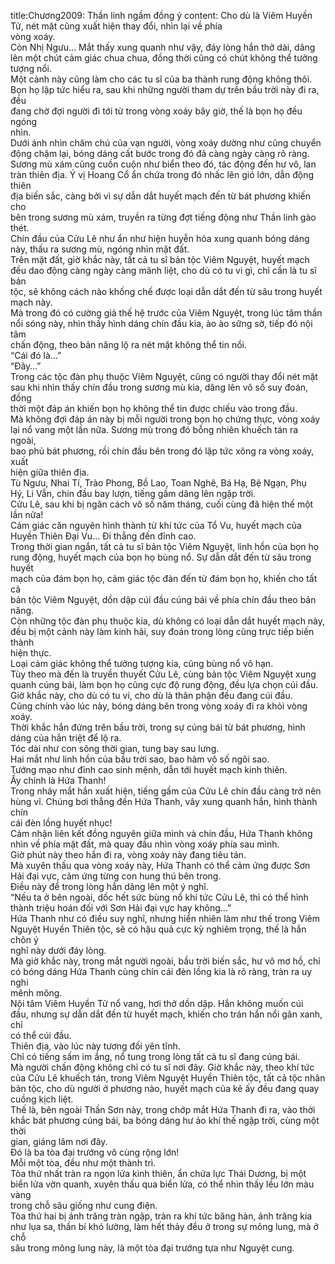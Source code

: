 title:Chương2009: Thần linh ngầm đồng ý
content:
Cho dù là Viêm Huyền Tử, nét mặt cũng xuất hiện thay đổi, nhìn lại về phía<br>vòng xoáy.<br>Còn Nhị Ngưu... Mắt thấy xung quanh như vậy, đáy lòng hắn thở dài, dâng<br>lên một chút cảm giác chua chua, đồng thời cũng có chút không thể tưởng<br>tượng nổi.<br>Một cảnh này cũng làm cho các tu sĩ của ba thành rung động không thôi.<br>Bọn họ lập tức hiểu ra, sau khi những người tham dự trên bầu trời này đi ra, đều<br>đang chờ đợi người đi tới từ trong vòng xoáy bây giờ, thế là bọn họ đều ngóng<br>nhìn.<br>Dưới ánh nhìn chăm chú của vạn người, vòng xoáy dường như cũng chuyển<br>động chậm lại, bóng dáng cất bước trong đó đã càng ngày càng rõ ràng.<br>Sương mù xám cũng cuồn cuộn như biển theo đó, tác động đến hư vô, lan<br>tràn thiên địa. Ý vị Hoang Cổ ẩn chứa trong đó nhấc lên gió lớn, dẫn động thiên<br>địa biến sắc, càng bởi vì sự dẫn dắt huyết mạch đến từ bát phương khiến cho<br>bên trong sương mù xám, truyền ra từng đợt tiếng động như Thần linh gào thét.<br>Chín đầu của Cửu Lê như ẩn như hiện huyễn hóa xung quanh bóng dáng<br>này, thấu ra sương mù, ngóng nhìn mặt đất.<br>Trên mặt đất, giờ khắc này, tất cả tu sĩ bản tộc Viêm Nguyệt, huyết mạch<br>đều dao động càng ngày càng mãnh liệt, cho dù có tu vi gì, chỉ cần là tu sĩ bản<br>tộc, sẽ không cách nào khống chế được loại dẫn dắt đến từ sâu trong huyết<br>mạch này.<br>Mà trong đó có cường giả thế hệ trước của Viêm Nguyệt, trong lúc tâm thần<br>nổi sóng này, nhìn thấy hình dáng chín đầu kia, ào ào sững sờ, tiếp đó nội tâm<br>chấn động, theo bản năng lộ ra nét mặt không thể tin nổi.<br>“Cái đó là...”<br>“Đây…”<br>Trong các tộc đàn phụ thuộc Viêm Nguyệt, cũng có người thay đổi nét mặt<br>sau khi nhìn thấy chín đầu trong sương mù kia, dâng lên vô số suy đoán, đồng<br>thời một đáp án khiến bọn họ không thể tin được chiếu vào trong đầu.<br>Mà không đợi đáp án này bị mỗi người trong bọn họ chứng thực, vòng xoáy<br>lại nổ vang một lần nữa. Sương mù trong đó bỗng nhiên khuếch tán ra ngoài,<br>bao phủ bát phương, rồi chín đầu bên trong đó lập tức xông ra vòng xoáy, xuất<br>hiện giữa thiên địa.<br>Tù Ngưu, Nhai Tí, Trào Phong, Bồ Lao, Toan Nghê, Bá Hạ, Bệ Ngạn, Phụ<br>Hý, Li Vẫn, chín đầu bay lượn, tiếng gầm dâng lên ngập trời.<br>Cửu Lê, sau khi bị ngăn cách vô số năm tháng, cuối cùng đã hiện thế một<br>lần nữa!<br>Cảm giác căn nguyên hình thành từ khí tức của Tổ Vu, huyết mạch của<br>Huyền Thiên Đại Vu… Đi thẳng đến đỉnh cao.<br>Trong thời gian ngắn, tất cả tu sĩ bản tộc Viêm Nguyệt, linh hồn của bọn họ<br>rung động, huyết mạch của bọn họ bùng nổ. Sự dẫn dắt đến từ sâu trong huyết<br>mạch của đám bọn họ, cảm giác tộc đàn đến từ đám bọn họ, khiến cho tất cả<br>bản tộc Viêm Nguyệt, dồn dập cúi đầu cúng bái về phía chín đầu theo bản năng.<br>Còn những tộc đàn phụ thuộc kia, dù không có loại dẫn dắt huyết mạch này,<br>đều bị một cảnh này làm kinh hãi, suy đoán trong lòng cũng trực tiếp biến thành<br>hiện thực.<br>Loại cảm giác không thể tưởng tượng kia, cũng bùng nổ vô hạn.<br>Tùy theo mà đến là truyền thuyết Cửu Lê, cùng bản tộc Viêm Nguyệt xung<br>quanh cúng bái, làm bọn họ cũng cực độ rung động, đều lựa chọn cúi đầu.<br>Giờ khắc này, cho dù có tu vi, cho dù là thân phận đều đang cúi đầu.<br>Cũng chính vào lúc này, bóng dáng bên trong vòng xoáy đi ra khỏi vòng<br>xoáy.<br>Thời khắc hắn đứng trên bầu trời, trong sự cúng bái từ bát phương, hình<br>dáng của hắn triệt để lộ ra.<br>Tóc dài như con sông thời gian, tung bay sau lưng.<br>Hai mắt như linh hồn của bầu trời sao, bao hàm vô số ngôi sao.<br>Tướng mạo như đỉnh cao sinh mệnh, dẫn tới huyết mạch kinh thiên.<br>Ấy chính là Hứa Thanh!<br>Trong nháy mắt hắn xuất hiện, tiếng gầm của Cửu Lê chín đầu càng trở nên<br>hùng vĩ. Chúng bơi thẳng đến Hứa Thanh, vây xung quanh hắn, hình thành chín<br>cái đèn lồng huyết nhục!<br>Cảm nhận liên kết đồng nguyên giữa mình và chín đầu, Hứa Thanh không<br>nhìn về phía mặt đất, mà quay đầu nhìn vòng xoáy phía sau mình.<br>Giờ phút này theo hắn đi ra, vòng xoáy này đang tiêu tán.<br>Mà xuyên thấu qua vòng xoáy này, Hứa Thanh có thể cảm ứng được Sơn<br>Hải đại vực, cảm ứng từng con hung thú bên trong.<br>Điều này để trong lòng hắn dâng lên một ý nghĩ.<br>“Nếu ta ở bên ngoài, dốc hết sức bùng nổ khí tức Cửu Lê, thì có thể hình<br>thành triệu hoán đối với Sơn Hải đại vực hay không…”<br>Hứa Thanh như có điều suy nghĩ, nhưng hiển nhiên làm như thế trong Viêm<br>Nguyệt Huyền Thiên tộc, sẽ có hậu quả cực kỳ nghiêm trọng, thế là hắn chôn ý<br>nghĩ này dưới đáy lòng.<br>Mà giờ khắc này, trong mắt người ngoài, bầu trời biến sắc, hư vô mơ hồ, chỉ<br>có bóng dáng Hứa Thanh cùng chín cái đèn lồng kia là rõ ràng, tràn ra uy nghi<br>mênh mông.<br>Nội tâm Viêm Huyền Tử nổ vang, hơi thở dồn dập. Hắn không muốn cúi<br>đầu, nhưng sự dẫn dắt đến từ huyết mạch, khiến cho trán hắn nổi gân xanh, chỉ<br>có thể cúi đầu.<br>Thiên địa, vào lúc này tương đối yên tĩnh.<br>Chỉ có tiếng sấm im ắng, nổ tung trong lòng tất cả tu sĩ đang cúng bái.<br>Mà người chấn động không chỉ có tu sĩ nơi đây. Giờ khắc này, theo khí tức<br>của Cửu Lê khuếch tán, trong Viêm Nguyệt Huyền Thiên tộc, tất cả tộc nhân<br>bản tộc, cho dù người ở phương nào, huyết mạch của kẻ ấy đều đang quay<br>cuồng kịch liệt.<br>Thế là, bên ngoài Thần Sơn này, trong chớp mắt Hứa Thanh đi ra, vào thời<br>khắc bát phương cúng bái, ba bóng dáng hư ảo khí thế ngập trời, cùng một thời<br>gian, giáng lâm nơi đây.<br>Đó là ba tòa đại trướng vô cùng rộng lớn!<br>Mỗi một tòa, đều như một thành trì.<br>Tòa thứ nhất tràn ra ngọn lửa kinh thiên, ẩn chứa lực Thái Dương, bị một<br>biển lửa vờn quanh, xuyên thấu qua biển lửa, có thể nhìn thấy lều lớn màu vàng<br>trong chỗ sâu giống như cung điện.<br>Tòa thứ hai bị ánh trăng tràn ngập, tràn ra khí tức băng hàn, ánh trăng kia<br>như lụa sa, thần bí khó lường, làm hết thảy đều ở trong sự mông lung, mà ở chỗ<br>sâu trong mông lung này, là một tòa đại trướng tựa như Nguyệt cung.